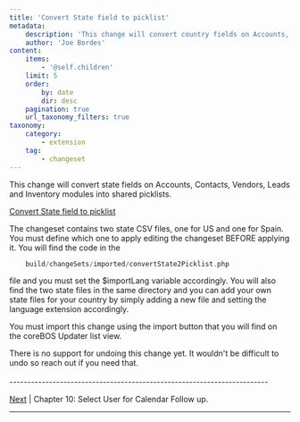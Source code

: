 ```yaml
---
title: 'Convert State field to picklist'
metadata:
    description: 'This change will convert country fields on Accounts, Contacts, Vendors, Leads and Inventory modules into shared picklists.'
    author: 'Joe Bordes'
content:
    items:
        - '@self.children'
    limit: 5
    order:
        by: date
        dir: desc
    pagination: true
    url_taxonomy_filters: true
taxonomy:
    category:
        - extension
    tag:
        - changeset
---
```


This change will convert state fields on Accounts, Contacts, Vendors,
Leads and Inventory modules into shared picklists.<br>

[Convert State field to picklist](convertstate2picklist.zip)


The changeset contains two state CSV files, one for US and one for
Spain. You must define which one to apply editing the changeset BEFORE
applying it. You will find the code in the
```php
    build/changeSets/imported/convertState2Picklist.php
```

file and you must set the $importLang variable accordingly. You will
also find the two state files in the same directory and you can add your
own state files for your country by simply adding a new file and setting
the language extension accordingly.

You must import this change using the import button that you will find
on the coreBOS Updater list view.

<div class="notices red"> There is no support for undoing this
change yet. It wouldn't be difficult to undo so reach out if you need
that.</div>


<br>
------------------------------------------------------------------------

[Next](../03.enhancecalendarassignfollowup) | Chapter 10: Select User for Calendar Follow up.

------------------------------------------------------------------------